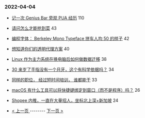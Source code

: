 ### 2022-04-04 
- [记一次 Genius Bar 旁观 PUA 经历](https://www.v2ex.com/t/844837) 110
- [请问怎么才能抢到菜](https://www.v2ex.com/t/844826) 43
- [编程字体： Berkeley Mono Typeface 拼车人均 50 的样子](https://www.v2ex.com/t/844846) 42
- [想知道你们的透明代理方案](https://www.v2ex.com/t/844790) 40
- [Linux 作为主力系统在换电脑后如何做数据迁移](https://www.v2ex.com/t/844825) 38
- [30 来岁了手指没有一个月牙，这个有科学依据吗？](https://www.v2ex.com/t/844856) 34
- [同样的职位， 经过短时间培训， 谁都能干](https://www.v2ex.com/t/844852) 33
- [macOS 有什么工具可以将快捷键绑定到窗口（而不是程序）吗？](https://www.v2ex.com/t/844853) 26
- [Shopee 内推，一直在大量招人，坐标北上深+新加坡](https://www.v2ex.com/t/844814) 24 

- [ < 上一页 ](https://github.com/able8/v2ex-hot-record/blob/master/2022-04-03.md) -------- [ 下一页 > ](https://github.com/able8/v2ex-hot-record/blob/master/2022-04-05.md)